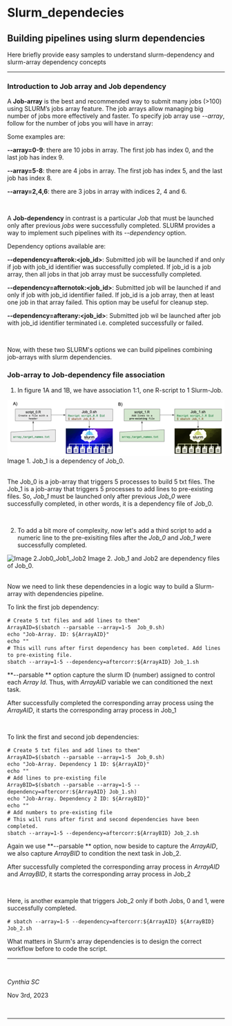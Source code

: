 # Slurm_dependecies
## Building pipelines using slurm dependencies

Here briefly provide easy samples to understand slurm-dependency and slurm-array dependency concepts

***

### Introduction to Job array and Job dependency 

A **Job-array** is the best and recommended way to submit many jobs (>100) using SLURM’s jobs array feature. The job arrays allow managing big number of jobs more effectively and faster. To specify job array use *--array*, follow for the number of jobs you will have in array:

Some examples are:

**--array=0-9**: there are 10 jobs in array. The first job has index 0, and the last job has index 9.

**--array=5-8**: there are 4 jobs in array. The first job has index 5, and the last job has index 8.

**--array=2,4,6**: there are 3 jobs in array with indices 2, 4 and 6.

<br>

A **Job-dependency** in contrast is a particular *Job* that must be launched only after previous *jobs* were successfully completed. SLURM provides a way to implement such pipelines with its *--dependency* option.

Dependency options available are:

**--dependency=afterok:<job_id>**: Submitted job will be launched if and only if job with job_id identifier was successfully completed. If job_id is a job array, then all jobs in that job array must be successfully completed.

**--dependency=afternotok:<job_id>**: Submitted job will be launched if and only if job with job_id identifier failed. If job_id is a job array, then at least one job in that array failed. This option may be useful for cleanup step.

**--dependency=afterany:<job_id>**: Submitted job wil be launched after job with job_id identifier terminated i.e. completed successfully or failed.

<br>


Now, with these two SLURM's options we can build pipelines combining job-arrays with slurm dependencies. 

### Job-array to Job-dependency file association

1. In figure 1A and 1B, we have association 1:1, one R-script to 1 Slurm-Job. 

![Image 1.Job0_Job1](images/fig1_slurm_array.png) Image 1. Job_1 is a dependency of Job_0. <br><br>


The Job_0 is a job-array that triggers 5 processes to build 5 txt files.
The Job_1 is a job-array that triggers 5 processes to add lines to pre-existing files. So, *Job_1* must be launched only after previous *Job_0* were successfully completed, in other words, it is a dependency file of Job_0.

<br>

2. To add a bit more of complexity, now let's add a third script to add a numeric line to the pre-exisiting files after the *Job_0* and *Job_1* were successfully completed.

![Image 2.Job0_Job1_Job2](images/fig1_slurm_array2.png) Image 2. Job_1 and Job2 are dependency files of Job_0. <br><br>


Now we need to link these dependencies in a logic way to build a Slurm-array with dependencies pipeline.


To link the first job dependency:

```slurm
# Create 5 txt files and add lines to them"
ArrayAID=$(sbatch --parsable --array=1-5  Job_0.sh)
echo "Job-Array. ID: ${ArrayAID}"
echo ""
# This will runs after first dependency has been completed. Add lines to pre-existing file.
sbatch --array=1-5 --dependency=aftercorr:${ArrayAID} Job_1.sh
```

**--parsable ** option capture the slurm ID (number) assigned to control each *Array Id*. Thus, with *ArrayAID* variable we can conditioned the next task. 

After successfully completed the corresponding array process using the *ArrayAID*, it starts the corresponding array process in Job_1

<br>

To link the first and second job dependencies:

```slurm
# Create 5 txt files and add lines to them"
ArrayAID=$(sbatch --parsable --array=1-5  Job_0.sh)
echo "Job-Array. Dependency 1 ID: ${ArrayAID}"
echo ""
# Add lines to pre-existing file
ArrayBID=$(sbatch --parsable --array=1-5 --dependency=aftercorr:${ArrayAID} Job_1.sh)
echo "Job-Array. Dependency 2 ID: ${ArrayBID}"
echo ""
# Add numbers to pre-existing file
# This will runs after first and second dependencies have been completed. 
sbatch --array=1-5 --dependency=aftercorr:${ArrayBID} Job_2.sh
```


Again we use **--parsable ** option, now beside to capture the *ArrayAID*, we also capture *ArrayBID* to condition the next task in Job_2. 

After successfully completed the corresponding array process in *ArrayAID* and *ArrayBID*, it starts the corresponding array process in Job_2

<br>

Here, is another example that triggers Job_2 only if both Jobs, 0 and 1, were successfully completed.  

```slurm
# sbatch --array=1-5 --dependency=aftercorr:${ArrayAID} ${ArrayBID} Job_2.sh
```

What matters in Slurm's array dependencies is to design the correct workflow before to code the script. 


***

<br>


*Cynthia SC*

Nov 3rd, 2023

<br>

***


